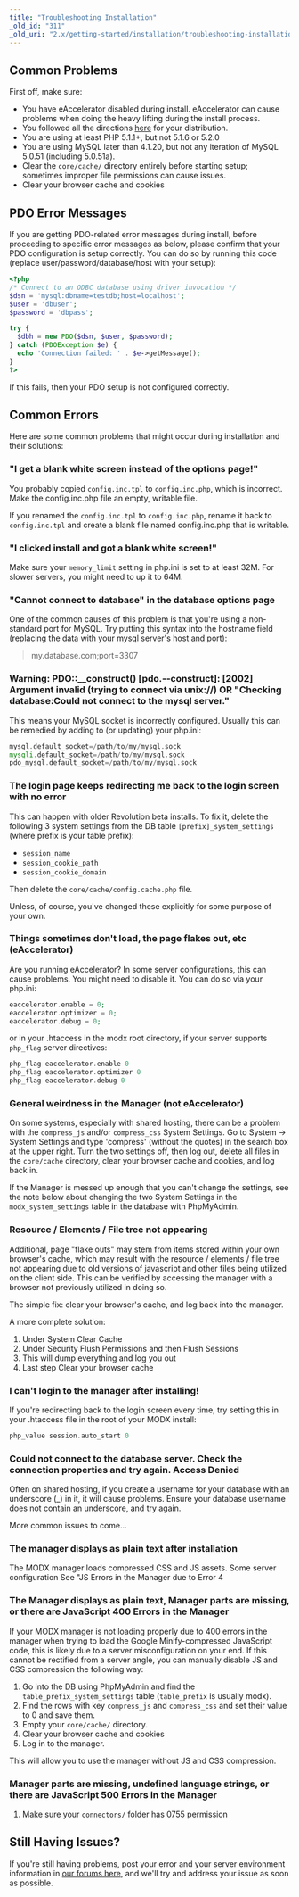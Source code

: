 ```yaml
---
title: "Troubleshooting Installation"
_old_id: "311"
_old_uri: "2.x/getting-started/installation/troubleshooting-installation"
---
```


## Common Problems

First off, make sure:

- You have eAccelerator disabled during install. eAccelerator can cause problems when doing the heavy lifting during the install process.
- You followed all the directions [here](getting-started/installation "Installation") for your distribution.
- You are using at least PHP 5.1.1+, but not 5.1.6 or 5.2.0
- You are using MySQL later than 4.1.20, but not any iteration of MySQL 5.0.51 (including 5.0.51a).
- Clear the `core/cache/` directory entirely before starting setup; sometimes improper file permissions can cause issues.
- Clear your browser cache and cookies

## PDO Error Messages

If you are getting PDO-related error messages during install, before proceeding to specific error messages as below, please confirm that your PDO configuration is setup correctly. You can do so by running this code (replace user/password/database/host with your setup):

``` php
<?php
/* Connect to an ODBC database using driver invocation */
$dsn = 'mysql:dbname=testdb;host=localhost';
$user = 'dbuser';
$password = 'dbpass';

try {
  $dbh = new PDO($dsn, $user, $password);
} catch (PDOException $e) {
  echo 'Connection failed: ' . $e->getMessage();
}
?>
```

If this fails, then your PDO setup is not configured correctly.

## Common Errors

Here are some common problems that might occur during installation and their solutions:

### "I get a blank white screen instead of the options page!"

You probably copied `config.inc.tpl` to `config.inc.php`, which is incorrect. Make the config.inc.php file an empty, writable file.

If you renamed the `config.inc.tpl` to `config.inc.php`, rename it back to `config.inc.tpl` and create a blank file named config.inc.php that is writable.

### "I clicked install and got a blank white screen!"

Make sure your `memory_limit` setting in php.ini is set to at least 32M. For slower servers, you might need to up it to 64M.

### "Cannot connect to database" in the database options page

One of the common causes of this problem is that you're using a non-standard port for MySQL. Try putting this syntax into the hostname field (replacing the data with your mysql server's host and port):

> my.database.com;port=3307

### Warning: PDO::\_\_construct() \[pdo.--construct\]: \[2002\] Argument invalid (trying to connect via unix://) OR "Checking database:Could not connect to the mysql server."

This means your MySQL socket is incorrectly configured. Usually this can be remedied by adding to (or updating) your php.ini:

``` php
mysql.default_socket=/path/to/my/mysql.sock
mysqli.default_socket=/path/to/my/mysql.sock
pdo_mysql.default_socket=/path/to/my/mysql.sock
```

### The login page keeps redirecting me back to the login screen with no error

This can happen with older Revolution beta installs. To fix it, delete the following 3 system settings from the DB table `[prefix]_system_settings` (where prefix is your table prefix):

- `session_name`
- `session_cookie_path`
- `session_cookie_domain`

Then delete the `core/cache/config.cache.php` file.

Unless, of course, you've changed these explicitly for some purpose of your own.

### Things sometimes don't load, the page flakes out, etc (eAccelerator)

Are you running eAccelerator? In some server configurations, this can cause problems. You might need to disable it. You can do so via your php.ini:

``` php
eaccelerator.enable = 0;
eaccelerator.optimizer = 0;
eaccelerator.debug = 0;
```

or in your .htaccess in the modx root directory, if your server supports `php_flag` server directives:

``` php
php_flag eaccelerator.enable 0
php_flag eaccelerator.optimizer 0
php_flag eaccelerator.debug 0
```

### General weirdness in the Manager (not eAccelerator)

On some systems, especially with shared hosting, there can be a problem with the `compress_js` and/or `compress_css` System Settings. Go to System -> System Settings and type 'compress' (without the quotes) in the search box at the upper right. Turn the two settings off, then log out, delete all files in the `core/cache` directory, clear your browser cache and cookies, and log back in.

If the Manager is messed up enough that you can't change the settings, see the note below about changing the two System Settings in the `modx_system_settings` table in the database with PhpMyAdmin.

### Resource / Elements / File tree not appearing

Additional, page "flake outs" may stem from items stored within your own browser's cache, which may result with the resource / elements / file tree not appearing due to old versions of javascript and other files being utilized on the client side. This can be verified by accessing the manager with a browser not previously utilized in doing so.

The simple fix: clear your browser's cache, and log back into the manager.

A more complete solution:

1. Under System Clear Cache
2. Under Security Flush Permissions and then Flush Sessions
3. This will dump everything and log you out
4. Last step Clear your browser cache

### I can't login to the manager after installing!

If you're redirecting back to the login screen every time, try setting this in your .htaccess file in the root of your MODX install:

``` php
php_value session.auto_start 0
```

### Could not connect to the database server. Check the connection properties and try again. Access Denied

Often on shared hosting, if you create a username for your database with an underscore (\_) in it, it will cause problems. Ensure your database username does not contain an underscore, and try again.

More common issues to come...

### The manager displays as plain text after installation

The MODX manager loads compressed CSS and JS assets. Some server configuration See "JS Errors in the Manager due to Error 4

### The Manager displays as plain text, Manager parts are missing, or there are JavaScript 400 Errors in the Manager

If your MODX manager is not loading properly due to 400 errors in the manager when trying to load the Google Minify-compressed JavaScript code, this is likely due to a server misconfiguration on your end. If this cannot be rectified from a server angle, you can manually disable JS and CSS compression the following way:

1. Go into the DB using PhpMyAdmin and find the `table_prefix_system_settings` table (`table_prefix` is usually modx).
2. Find the rows with key `compress_js` and `compress_css` and set their value to 0 and save them.
3. Empty your `core/cache/` directory.
4. Clear your browser cache and cookies
5. Log in to the manager.

This will allow you to use the manager without JS and CSS compression.

### Manager parts are missing, undefined language strings, or there are JavaScript 500 Errors in the Manager

1. Make sure your `connectors/` folder has 0755 permission

## Still Having Issues?

If you're still having problems, post your error and your server environment information in [our forums here](http://modxcms.com/forums/index.php/board,378.0.html), and we'll try and address your issue as soon as possible.
